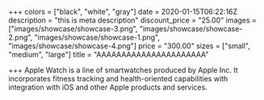 +++
colors = ["black", "white", "gray"]
date = 2020-01-15T06:22:16Z
description = "this is meta description"
discount_price = "25.00"
images = ["images/showcase/showcase-3.png", "images/showcase/showcase-2.png", "images/showcase/showcase-1.png", "images/showcase/showcase-4.png"]
price = "300.00"
sizes = ["small", "medium", "large"]
title = "AAAAAAAAAAAAAAAAAAAAAA"

+++
Apple Watch is a line of smartwatches produced by Apple Inc. It incorporates fitness tracking and health-oriented capabilities with integration with iOS and other Apple products and services.